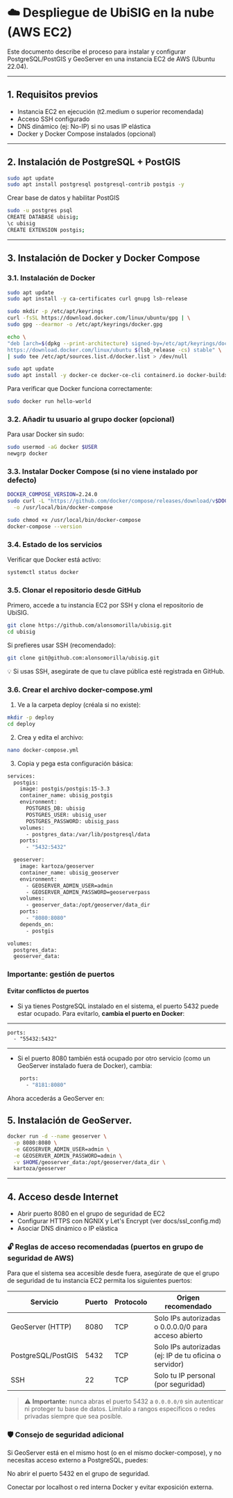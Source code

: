 # ☁️ Despliegue de UbiSIG en la nube (AWS EC2)

Este documento describe el proceso para instalar y configurar PostgreSQL/PostGIS y GeoServer en una instancia EC2 de AWS (Ubuntu 22.04).

---

## 1. Requisitos previos

- Instancia EC2 en ejecución (t2.medium o superior recomendada)
- Acceso SSH configurado
- DNS dinámico (ej: No-IP) si no usas IP elástica
- Docker y Docker Compose instalados (opcional)

---

## 2. Instalación de PostgreSQL + PostGIS

```bash
sudo apt update
sudo apt install postgresql postgresql-contrib postgis -y
```
Crear base de datos y habilitar PostGIS

```bash
sudo -u postgres psql
CREATE DATABASE ubisig;
\c ubisig
CREATE EXTENSION postgis;
```
---

## 3. Instalación de Docker y Docker Compose

### 3.1. Instalación de Docker
```bash
sudo apt update
sudo apt install -y ca-certificates curl gnupg lsb-release

sudo mkdir -p /etc/apt/keyrings
curl -fsSL https://download.docker.com/linux/ubuntu/gpg | \
sudo gpg --dearmor -o /etc/apt/keyrings/docker.gpg

echo \
"deb [arch=$(dpkg --print-architecture) signed-by=/etc/apt/keyrings/docker.gpg] \
https://download.docker.com/linux/ubuntu $(lsb_release -cs) stable" \
| sudo tee /etc/apt/sources.list.d/docker.list > /dev/null

sudo apt update
sudo apt install -y docker-ce docker-ce-cli containerd.io docker-buildx-plugin docker-compose-plugin
```
Para verificar que Docker funciona correctamente:
```bash
sudo docker run hello-world
```
### 3.2. Añadir tu usuario al grupo docker (opcional)
Para usar Docker sin sudo:
```bash
sudo usermod -aG docker $USER
newgrp docker
```

### 3.3. Instalar Docker Compose (si no viene instalado por defecto)
```bash
DOCKER_COMPOSE_VERSION=2.24.0
sudo curl -L "https://github.com/docker/compose/releases/download/v$DOCKER_COMPOSE_VERSION/docker-compose-$(uname -s)-$(uname -m)" \
  -o /usr/local/bin/docker-compose

sudo chmod +x /usr/local/bin/docker-compose
docker-compose --version
```
### 3.4. Estado de los servicios
Verificar que Docker está activo:
```bash
systemctl status docker
```

### 3.5. Clonar el repositorio desde GitHub
Primero, accede a tu instancia EC2 por SSH y clona el repositorio de UbiSIG.
```bash
git clone https://github.com/alonsomorilla/ubisig.git
cd ubisig
```
Si prefieres usar SSH (recomendado):
```bash
git clone git@github.com:alonsomorilla/ubisig.git
```
💡 Si usas SSH, asegúrate de que tu clave pública esté registrada en GitHub.

### 3.6. Crear el archivo docker-compose.yml
1. Ve a la carpeta deploy (créala si no existe):
```bash
mkdir -p deploy
cd deploy
```
2. Crea y edita el archivo:
```bash
nano docker-compose.yml
```
3. Copia y pega esta configuración básica:
```bash
services:
  postgis:
    image: postgis/postgis:15-3.3
    container_name: ubisig_postgis
    environment:
      POSTGRES_DB: ubisig
      POSTGRES_USER: ubisig_user
      POSTGRES_PASSWORD: ubisig_pass
    volumes:
      - postgres_data:/var/lib/postgresql/data
    ports:
      - "5432:5432"

  geoserver:
    image: kartoza/geoserver
    container_name: ubisig_geoserver
    environment:
      - GEOSERVER_ADMIN_USER=admin
      - GEOSERVER_ADMIN_PASSWORD=geoserverpass
    volumes:
      - geoserver_data:/opt/geoserver/data_dir
    ports:
      - "8080:8080"
    depends_on:
      - postgis

volumes:
  postgres_data:
  geoserver_data:
```
### Importante: gestión de puertos
#### Evitar conflictos de puertos
- Si ya tienes PostgreSQL instalado en el sistema, el puerto 5432 puede estar ocupado. Para evitarlo, **cambia el puerto en Docker**:
---
    ports:
      - "55432:5432"
---

- Si el puerto 8080 también está ocupado por otro servicio (como un GeoServer instalado fuera de Docker), cambia:
```bash
    ports:
      - "8181:8080"
```
Ahora accederás a GeoServer en:


## 5. Instalación de GeoServer. 
```bash
docker run -d --name geoserver \
  -p 8080:8080 \
  -e GEOSERVER_ADMIN_USER=admin \
  -e GEOSERVER_ADMIN_PASSWORD=admin \
  -v $HOME/geoserver_data:/opt/geoserver/data_dir \
  kartoza/geoserver
```
---

## 4. Acceso desde Internet
- Abrir puerto 8080 en el grupo de seguridad de EC2
- Configurar HTTPS con NGNIX y Let's Encrypt (ver docs/ssl_config.md)
- Asociar DNS dinámico o IP elástica

### 🔓 Reglas de acceso recomendadas (puertos en grupo de seguridad de AWS)

Para que el sistema sea accesible desde fuera, asegúrate de que el grupo de seguridad de tu instancia EC2 permita los siguientes puertos:

| Servicio          | Puerto | Protocolo | Origen recomendado |
|-------------------|--------|-----------|---------------------|
| GeoServer (HTTP)  | 8080   | TCP       | Solo IPs autorizadas o 0.0.0.0/0 para acceso abierto |
| PostgreSQL/PostGIS| 5432   | TCP       | Solo IPs autorizadas (ej: IP de tu oficina o servidor) |
| SSH               | 22     | TCP       | Solo tu IP personal (por seguridad) |

> ⚠️ **Importante:** nunca abras el puerto 5432 a `0.0.0.0/0` sin autenticar ni proteger tu base de datos. Limítalo a rangos específicos o redes privadas siempre que sea posible.

### 🛡️ Consejo de seguridad adicional
Si GeoServer está en el mismo host (o en el mismo docker-compose), y no necesitas acceso externo a PostgreSQL, puedes:

No abrir el puerto 5432 en el grupo de seguridad.

Conectar por localhost o red interna Docker y evitar exposición externa.
